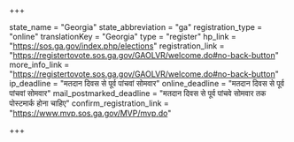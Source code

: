 +++

state_name = "Georgia"
state_abbreviation = "ga"
registration_type = "online"
translationKey = "Georgia"
type = "register"
hp_link = "https://sos.ga.gov/index.php/elections"
registration_link = "https://registertovote.sos.ga.gov/GAOLVR/welcome.do#no-back-button"
more_info_link = "https://registertovote.sos.ga.gov/GAOLVR/welcome.do#no-back-button"
ip_deadline = "मतदान दिवस से पूर्व पांचवां सोमवार"
online_deadline = "मतदान दिवस से पूर्व पांचवां सोमवार"
mail_postmarked_deadline = "मतदान दिवस से पूर्व पांचवे सोमवार तक पोस्टमार्क होना चाहिए"
confirm_registration_link = "https://www.mvp.sos.ga.gov/MVP/mvp.do"

+++